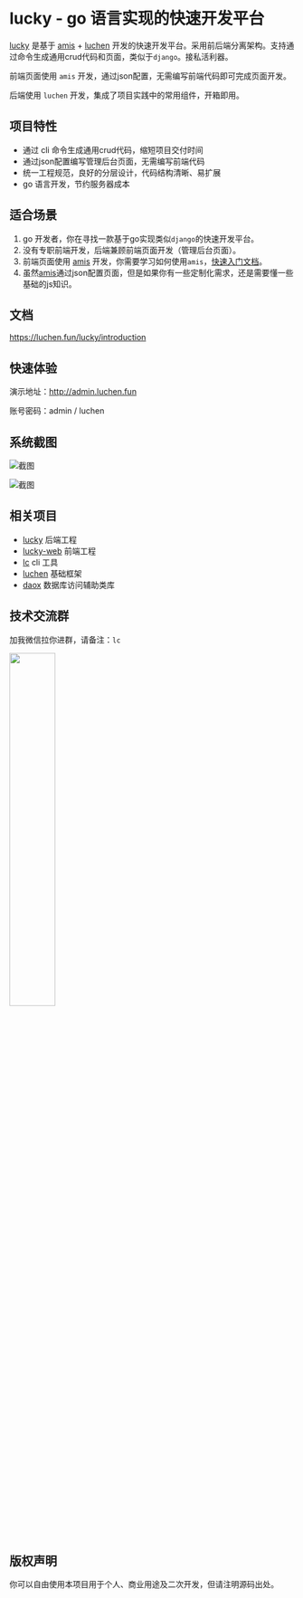 # lucky - go 语言实现的快速开发平台

[lucky](https://github.com/fengjx/lucky) 是基于 [amis](https://github.com/baidu/amis) + [luchen](https://github.com/fengjx/luchen) 开发的快速开发平台。采用前后端分离架构。支持通过命令生成通用crud代码和页面，类似于`django`。接私活利器。

前端页面使用 `amis` 开发，通过json配置，无需编写前端代码即可完成页面开发。

后端使用 `luchen` 开发，集成了项目实践中的常用组件，开箱即用。

## 项目特性

- 通过 cli 命令生成通用crud代码，缩短项目交付时间
- 通过json配置编写管理后台页面，无需编写前端代码
- 统一工程规范，良好的分层设计，代码结构清晰、易扩展
- go 语言开发，节约服务器成本

## 适合场景

1. go 开发者，你在寻找一款基于go实现类似`django`的快速开发平台。
2. 没有专职前端开发，后端兼顾前端页面开发（管理后台页面）。
3. 前端页面使用 [amis](https://github.com/baidu/amis) 开发，你需要学习如何使用`amis`，[快速入门文档](https://baidu.github.io/amis/zh-CN/docs/start/getting-started)。
4. 虽然[amis](https://github.com/baidu/amis)通过json配置页面，但是如果你有一些定制化需求，还是需要懂一些基础的js知识。

## 文档

<https://luchen.fun/lucky/introduction>

## 快速体验

演示地址：<http://admin.luchen.fun>

账号密码：admin / luchen

## 系统截图

![截图](https://luchen.fun/screenshot/lucky/login.png)

![截图](https://luchen.fun/screenshot/lucky/admin-user.png)

## 相关项目

- [lucky](https://github.com/fengjx/lucky) 后端工程
- [lucky-web](https://github.com/fengjx/lucky-web) 前端工程
- [lc](https://github.com/fengjx/lc) cli 工具
- [luchen](https://github.com/fengjx/luchen) 基础框架
- [daox](https://github.com/fengjx/daox) 数据库访问辅助类库

## 技术交流群

加我微信拉你进群，请备注：`lc`

<img src="https://luchen.fun/assets/img/wx.jpg" width="40%">

## 版权声明

你可以自由使用本项目用于个人、商业用途及二次开发，但请注明源码出处。

